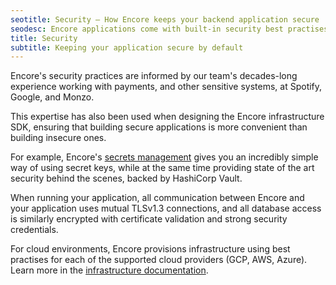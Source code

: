 ```yaml
---
seotitle: Security – How Encore keeps your backend application secure
seodesc: Encore applications come with built-in security best practises. See how Encore keeps your application secure by default.
title: Security
subtitle: Keeping your application secure by default
---
```


Encore's security practices are informed by our team's decades-long experience working with payments, and other sensitive systems, at Spotify, Google, and Monzo.

This expertise has also been used when designing the Encore infrastructure SDK, ensuring that building secure applications is more convenient than building insecure ones.

For example, Encore's [secrets management](/docs/primitives/secrets) gives you
an incredibly simple way of using secret keys, while at the same time providing
state of the art security behind the scenes, backed by HashiCorp Vault.

When running your application, all communication between Encore and your application uses
mutual TLSv1.3 connections, and all database access is similarly encrypted
with certificate validation and strong security credentials.

For cloud environments, Encore provisions infrastructure using best practises for each of the supported cloud providers (GCP, AWS, Azure). Learn more in the [infrastructure documentation](/docs/deploy/infra).